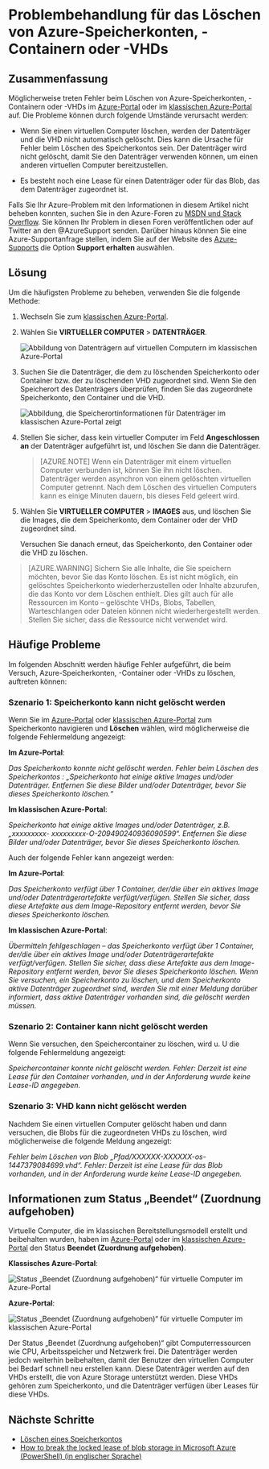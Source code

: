 <properties
	pageTitle="Problembehandlung für das Löschen von Azure-Speicherkonten, -Containern oder -VHDs | Microsoft Azure"
	description="Problembehandlung für das Löschen von Azure-Speicherkonten, -Containern oder -VHDs"
	services="storage"
	documentationCenter=""
	authors="genlin"
	manager="felixwu"
	editor="tysonn"
	tags="storage"/>

<tags
	ms.service="storage"
	ms.workload="na"
	ms.tgt_pltfrm="na"
	ms.devlang="na"
	ms.topic="article"
	ms.date="09/20/2016"
	ms.author="minet;genli;robinsh"/>

# Problembehandlung für das Löschen von Azure-Speicherkonten, -Containern oder -VHDs

## Zusammenfassung
Möglicherweise treten Fehler beim Löschen von Azure-Speicherkonten, -Containern oder -VHDs im [Azure-Portal](https://portal.azure.com/) oder im [klassischen Azure-Portal](https://manage.windowsazure.com/) auf. Die Probleme können durch folgende Umstände verursacht werden:

-	Wenn Sie einen virtuellen Computer löschen, werden der Datenträger und die VHD nicht automatisch gelöscht. Dies kann die Ursache für Fehler beim Löschen des Speicherkontos sein. Der Datenträger wird nicht gelöscht, damit Sie den Datenträger verwenden können, um einen anderen virtuellen Computer bereitzustellen.

-	Es besteht noch eine Lease für einen Datenträger oder für das Blob, das dem Datenträger zugeordnet ist.

Falls Sie Ihr Azure-Problem mit den Informationen in diesem Artikel nicht beheben konnten, suchen Sie in den Azure-Foren zu [MSDN und Stack Overflow](https://azure.microsoft.com/support/forums/). Sie können Ihr Problem in diesen Foren veröffentlichen oder auf Twitter an den @AzureSupport senden. Darüber hinaus können Sie eine Azure-Supportanfrage stellen, indem Sie auf der Website des [Azure-Supports](https://azure.microsoft.com/support/options/) die Option **Support erhalten** auswählen.

## Lösung
Um die häufigsten Probleme zu beheben, verwenden Sie die folgende Methode:

1. Wechseln Sie zum [klassischen Azure-Portal](https://manage.windowsazure.com/).
2. Wählen Sie **VIRTUELLER COMPUTER** > **DATENTRÄGER**.

	![Abbildung von Datenträgern auf virtuellen Computern im klassischen Azure-Portal](./media/storage-cannot-delete-storage-account-container-vhd/VMUI.png)

3. Suchen Sie die Datenträger, die dem zu löschenden Speicherkonto oder Container bzw. der zu löschenden VHD zugeordnet sind. Wenn Sie den Speicherort des Datenträgers überprüfen, finden Sie das zugeordnete Speicherkonto, den Container und die VHD.

	![Abbildung, die Speicherortinformationen für Datenträger im klassischen Azure-Portal zeigt](./media/storage-cannot-delete-storage-account-container-vhd/DiskLocation.png)

4. Stellen Sie sicher, dass kein virtueller Computer im Feld **Angeschlossen an** der Datenträger aufgeführt ist, und löschen Sie dann die Datenträger.

 	> [AZURE.NOTE] Wenn ein Datenträger mit einem virtuellen Computer verbunden ist, können Sie ihn nicht löschen. Datenträger werden asynchron von einem gelöschten virtuellen Computer getrennt. Nach dem Löschen des virtuellen Computers kann es einige Minuten dauern, bis dieses Feld geleert wird.

5. Wählen Sie **VIRTUELLER COMPUTER** > **IMAGES** aus, und löschen Sie die Images, die dem Speicherkonto, dem Container oder der VHD zugeordnet sind.

	Versuchen Sie danach erneut, das Speicherkonto, den Container oder die VHD zu löschen.

> [AZURE.WARNING] Sichern Sie alle Inhalte, die Sie speichern möchten, bevor Sie das Konto löschen. Es ist nicht möglich, ein gelöschtes Speicherkonto wiederherzustellen oder Inhalte abzurufen, die das Konto vor dem Löschen enthielt. Dies gilt auch für alle Ressourcen im Konto – gelöschte VHDs, Blobs, Tabellen, Warteschlangen oder Dateien können nicht wiederhergestellt werden. Stellen Sie sicher, dass die Ressource nicht verwendet wird.

## Häufige Probleme

Im folgenden Abschnitt werden häufige Fehler aufgeführt, die beim Versuch, Azure-Speicherkonten, -Container oder -VHDs zu löschen, auftreten können:

### Szenario 1: Speicherkonto kann nicht gelöscht werden

Wenn Sie im [Azure-Portal](https://portal.azure.com/) oder [klassischen Azure-Portal](https://manage.windowsazure.com/) zum Speicherkonto navigieren und **Löschen** wählen, wird möglicherweise die folgende Fehlermeldung angezeigt:

**Im Azure-Portal**:

*Das Speicherkonto <VM-Speicherkontoname> konnte nicht gelöscht werden. Fehler beim Löschen des Speicherkontos <VM-Speicherkontoname>: „Speicherkonto <VM-Speicherkontoname> hat einige aktive Images und/oder Datenträger. Entfernen Sie diese Bilder und/oder Datenträger, bevor Sie dieses Speicherkonto löschen.“*

**Im klassischen Azure-Portal**:

*Speicherkonto <VM-Speicherkontoname> hat einige aktive Images und/oder Datenträger, z.B. „xxxxxxxxx- xxxxxxxxx-O-209490240936090599“. Entfernen Sie diese Bilder und/oder Datenträger, bevor Sie dieses Speicherkonto löschen.*

Auch der folgende Fehler kann angezeigt werden:

**Im Azure-Portal**:

*Das Speicherkonto <VM-Speicherkontoname> verfügt über 1 Container, der/die über ein aktives Image und/oder Datenträgerartefakte verfügt/verfügen. Stellen Sie sicher, dass diese Artefakte aus dem Image-Repository entfernt werden, bevor Sie dieses Speicherkonto löschen.*

**Im klassischen Azure-Portal**:

*Übermitteln fehlgeschlagen – das Speicherkonto <VM-Speicherkontoname> verfügt über 1 Container, der/die über ein aktives Image und/oder Datenträgerartefakte verfügt/verfügen. Stellen Sie sicher, dass diese Artefakte aus dem Image-Repository entfernt werden, bevor Sie dieses Speicherkonto löschen. Wenn Sie versuchen, ein Speicherkonto zu löschen, und dem Speicherkonto aktive Datenträger zugeordnet sind, werden Sie mit einer Meldung darüber informiert, dass aktive Datenträger vorhanden sind, die gelöscht werden müssen.*

### Szenario 2: Container kann nicht gelöscht werden

Wenn Sie versuchen, den Speichercontainer zu löschen, wird u. U die folgende Fehlermeldung angezeigt:

*Speichercontainer <Containername> konnte nicht gelöscht werden. Fehler: Derzeit ist eine Lease für den Container vorhanden, und in der Anforderung wurde keine Lease-ID angegeben.*

### Szenario 3: VHD kann nicht gelöscht werden

Nachdem Sie einen virtuellen Computer gelöscht haben und dann versuchen, die Blobs für die zugeordneten VHDs zu löschen, wird möglicherweise die folgende Meldung angezeigt:

*Fehler beim Löschen von Blob „Pfad/XXXXXX-XXXXXX-os-1447379084699.vhd“. Fehler: Derzeit ist eine Lease für das Blob vorhanden, und in der Anforderung wurde keine Lease-ID angegeben.*

## Informationen zum Status „Beendet“ (Zuordnung aufgehoben)

Virtuelle Computer, die im klassischen Bereitstellungsmodell erstellt und beibehalten wurden, haben im [Azure-Portal](https://portal.azure.com/) oder im [klassischen Azure-Portal](https://manage.windowsazure.com/) den Status **Beendet (Zuordnung aufgehoben)**.

**Klassisches Azure-Portal**:

![Status „Beendet (Zuordnung aufgehoben)“ für virtuelle Computer im Azure-Portal](./media/storage-cannot-delete-storage-account-container-vhd/moreinfo2.png)


**Azure-Portal**:

![Status „Beendet (Zuordnung aufgehoben)“ für virtuelle Computer im klassischen Azure-Portal](./media/storage-cannot-delete-storage-account-container-vhd/moreinfo1.png)

Der Status „Beendet (Zuordnung aufgehoben)“ gibt Computerressourcen wie CPU, Arbeitsspeicher und Netzwerk frei. Die Datenträger werden jedoch weiterhin beibehalten, damit der Benutzer den virtuellen Computer bei Bedarf schnell neu erstellen kann. Diese Datenträger werden auf den VHDs erstellt, die von Azure Storage unterstützt werden. Diese VHDs gehören zum Speicherkonto, und die Datenträger verfügen über Leases für diese VHDs.

## Nächste Schritte

- [Löschen eines Speicherkontos](storage-create-storage-account.md#delete-a-storage-account)
- [How to break the locked lease of blob storage in Microsoft Azure (PowerShell) (in englischer Sprache)](https://gallery.technet.microsoft.com/scriptcenter/How-to-break-the-locked-c2cd6492)

<!---HONumber=AcomDC_0921_2016-->
